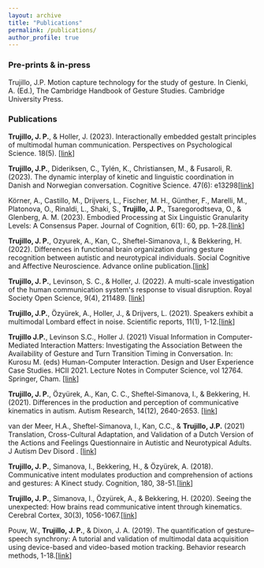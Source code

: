 ```yaml
---
layout: archive
title: "Publications"
permalink: /publications/
author_profile: true
---
```


### Pre-prints & in-press
 Trujillo, J.P. Motion capture technology for the study of gesture. In Cienki, A. (Ed.), The Cambridge Handbook of Gesture Studies. Cambridge University Press.

### Publications
**Trujillo, J. P.**, & Holler, J. (2023). Interactionally embedded gestalt principles of multimodal human communication. Perspectives on Psychological Science. 18(5). [[link](doi:10.1177/17456916221141422)]

**Trujillo, J.P.**, Dideriksen, C., Tylén, K., Christiansen, M., & Fusaroli, R. (2023). The dynamic interplay of kinetic and linguistic coordination in Danish and Norwegian conversation. Cognitive Science. 47(6): e13298[[link](https://doi.org/10.1111/cogs.13298)]

Körner, A., Castillo, M., Drijvers, L., Fischer, M. H., Günther, F., Marelli, M., Platonova, O., Rinaldi, L., Shaki, S., **Trujillo, J. P.**, Tsaregorodtseva, O., & Glenberg, A. M. (2023). Embodied Processing at Six Linguistic Granularity Levels: A Consensus Paper. Journal of Cognition, 6(1): 60, pp. 1–28.[[link]( https://doi.org/10.5334/joc.231)]   

**Trujillo, J. P.**, Ozyurek, A., Kan, C., Sheftel-Simanova, I., & Bekkering, H. (2022). Differences in functional brain organization during gesture recognition between autistic and neurotypical individuals. Social Cognitive and Affective Neuroscience. Advance online publication.[[link](https://doi.org/10.1093/scan/nsac026)]

**Trujillo, J. P.**, Levinson, S. C., & Holler, J. (2022). A multi-scale investigation of the human communication system's response to visual disruption. Royal Society Open Science, 9(4), 211489. [[link](https://doi.org/10.1098/rsos.211489)] 

**Trujillo, J.P.**, Özyürek, A., Holler, J., & Drijvers, L. (2021). Speakers exhibit a multimodal Lombard effect in noise. Scientific reports, 11(1), 1-12.[[link](https://doi.org/10.1038/s41598-021-95791-0)]

**Trujillo J.P.**, Levinson S.C., Holler J. (2021) Visual Information in Computer-Mediated Interaction Matters: Investigating the Association Between the Availability of Gesture and Turn Transition Timing in Conversation. In: Kurosu M. (eds) Human-Computer Interaction. Design and User Experience Case Studies. HCII 2021. Lecture Notes in Computer Science, vol 12764. Springer, Cham. [[link](https://doi.org/10.1007/978-3-030-78468-3_44)] 

**Trujillo, J. P.**, Özyürek, A., Kan, C. C., Sheftel‐Simanova, I., & Bekkering, H. (2021). Differences in the production and perception of communicative kinematics in autism. Autism Research, 14(12), 2640-2653. [[link](https://doi.org/10.1002/aur.2611)] 

van der Meer, H.A., Sheftel-Simanova, I., Kan, C.C., & **Trujillo, J.P.** (2021) Translation, Cross-Cultural Adaptation, and Validation of a Dutch Version of the Actions and Feelings Questionnaire in Autistic and Neurotypical Adults. J Autism Dev Disord . [[link](https://doi.org/10.1007/s10803-021-05082-w)] 

**Trujillo, J. P.**, Simanova, I., Bekkering, H., & Özyürek, A. (2018). Communicative intent modulates production and comprehension of actions and gestures: A Kinect study. Cognition, 180, 38-51.[[link](https://doi.org/10.1016/j.cognition.2018.04.003)]

 **Trujillo, J. P.**, Simanova, I., Özyürek, A., & Bekkering, H. (2020). Seeing the unexpected: How brains read communicative intent through kinematics. Cerebral Cortex, 30(3), 1056-1067.[[link](https://doi.org/10.1093/cercor/bhz148)]
 
 Pouw, W., **Trujillo, J. P.**, & Dixon, J. A. (2019). The quantification of gesture–speech synchrony: A tutorial and validation of multimodal data acquisition using device-based and video-based motion tracking. Behavior research methods, 1-18.[[link](https://doi.org/10.3758/s13428-019-01271-9)]
